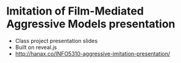 # Imitation of Film-Mediated Aggressive Models presentation
- Class project presentation slides
- Built on reveal.js
- http://hanax.co/INFO5310-aggressive-imitation-presentation/
